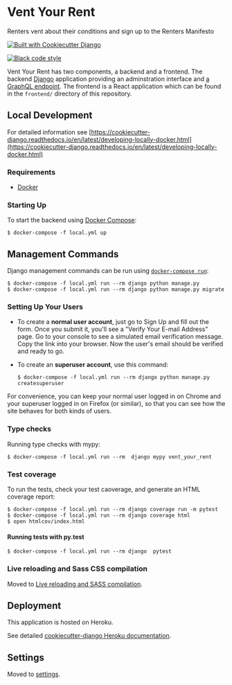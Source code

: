 # Vent Your Rent

Renters vent about their conditions and sign up to the Renters Manifesto

[![Built with Cookiecutter
Django](https://img.shields.io/badge/built%20with-Cookiecutter%20Django-ff69b4.svg)](https://github.com/pydanny/cookiecutter-django/)

[![Black code
style](https://img.shields.io/badge/code%20style-black-000000.svg)](https://github.com/ambv/black)

Vent Your Rent has two components, a backend and a frontend. The backend [Django](https://www.djangoproject.com/) application providing an adminstration interface and [a GraphQL endpoint](https://graphql.org/). The frontend is a React application which can be found in the `frontend/` directory of this repository.

## Local Development

For detailed information see [https://cookiecutter-django.readthedocs.io/en/latest/developing-locally-docker.html](https://cookiecutter-django.readthedocs.io/en/latest/developing-locally-docker.html)

### Requirements

- [Docker](https://docs.docker.com/install/)

### Starting Up

To start the backend using [Docker Compose](https://docs.docker.com/compose/):

    $ docker-compose -f local.yml up

## Management Commands

Django management commands can be run using [`docker-compose run`](https://docs.docker.com/compose/reference/run/):

    $ docker-compose -f local.yml run --rm django python manage.py
    $ docker-compose -f local.yml run --rm django python manage.py migrate

### Setting Up Your Users

- To create a **normal user account**, just go to Sign Up and fill out
  the form. Once you submit it, you'll see a "Verify Your E-mail
  Address" page. Go to your console to see a simulated email
  verification message. Copy the link into your browser. Now the
  user's email should be verified and ready to go.

- To create an **superuser account**, use this command:

      $ docker-compose -f local.yml run --rm django python manage.py createsuperuser

For convenience, you can keep your normal user logged in on Chrome and
your superuser logged in on Firefox (or similar), so that you can see
how the site behaves for both kinds of users.

### Type checks

Running type checks with mypy:

    $ docker-compose -f local.yml run --rm  django mypy vent_your_rent

### Test coverage

To run the tests, check your test caoverage, and generate an HTML
coverage report:

    $ docker-compose -f local.yml run --rm django coverage run -m pytest
    $ docker-compose -f local.yml run --rm django coverage html
    $ open htmlcov/index.html

#### Running tests with py.test

    $ docker-compose -f local.yml run --rm django  pytest

### Live reloading and Sass CSS compilation

Moved to [Live reloading and SASS
compilation](http://cookiecutter-django.readthedocs.io/en/latest/live-reloading-and-sass-compilation.html).

## Deployment

This application is hosted on Heroku.

See detailed [cookiecutter-django Heroku
documentation](http://cookiecutter-django.readthedocs.io/en/latest/deployment-on-heroku.html).

## Settings

Moved to
[settings](http://cookiecutter-django.readthedocs.io/en/latest/settings.html).
